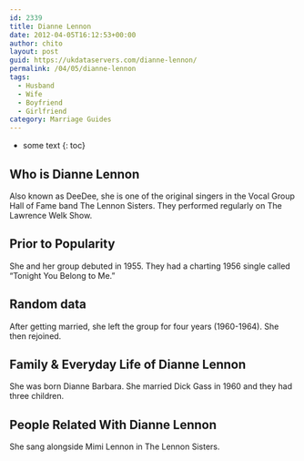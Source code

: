 ```yaml
---
id: 2339
title: Dianne Lennon
date: 2012-04-05T16:12:53+00:00
author: chito
layout: post
guid: https://ukdataservers.com/dianne-lennon/
permalink: /04/05/dianne-lennon
tags:
  - Husband
  - Wife
  - Boyfriend
  - Girlfriend
category: Marriage Guides
---
```


* some text
{: toc}


## Who is  Dianne Lennon
                  
                  
                  
Also known as DeeDee, she is one of the original singers in the Vocal Group Hall of Fame band The Lennon Sisters. They performed regularly on The Lawrence Welk Show.
                  
                
                
                
## Prior to Popularity 
                  
                  
                  
She and her group debuted in 1955. They had a charting 1956 single called &#8220;Tonight You Belong to Me.&#8221;
                  
                
                
                
## Random data 
                  
                  
                  
After getting married, she left the group for four years (1960-1964). She then rejoined.
                  
                
                
                
## Family & Everyday Life of Dianne Lennon
                  
                  
                  
She was born Dianne Barbara. She married Dick Gass in 1960 and they had three children.
                  
                
                
                
## People Related With  Dianne Lennon
                  
                  
                  
She sang alongside Mimi Lennon in The Lennon Sisters.
                  
                
              
            
          
          
          
    
    
  
